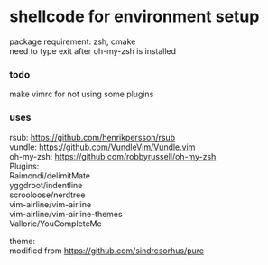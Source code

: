 # shellcode for environment setup

package requirement: zsh, cmake  
need to type exit after oh-my-zsh is installed  

### todo  
make vimrc for not using some plugins  
  
### uses
rsub: https://github.com/henrikpersson/rsub  
vundle: https://github.com/VundleVim/Vundle.vim  
oh-my-zsh: https://github.com/robbyrussell/oh-my-zsh  
Plugins:  
Raimondi/delimitMate  
yggdroot/indentline  
scrooloose/nerdtree  
vim-airline/vim-airline  
vim-airline/vim-airline-themes  
Valloric/YouCompleteMe  
  
theme:  
modified from https://github.com/sindresorhus/pure  
